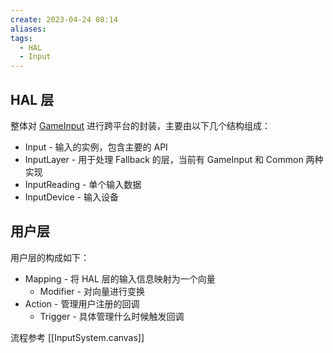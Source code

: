 ```yaml
---
create: 2023-04-24 08:14
aliases: 
tags:
  - HAL
  - Input
---
```

## HAL 层
整体对 [GameInput](https://learn.microsoft.com/en-us/gaming/gdk/_content/gc/input/overviews/input-overview) 进行跨平台的封装，主要由以下几个结构组成：
* Input - 输入的实例，包含主要的 API
* InputLayer - 用于处理 Fallback 的层，当前有 GameInput 和 Common 两种实现
* InputReading - 单个输入数据
* InputDevice - 输入设备
## 用户层
用户层的构成如下：
* Mapping - 将 HAL 层的输入信息映射为一个向量
	* Modifier - 对向量进行变换
* Action - 管理用户注册的回调
	* Trigger - 具体管理什么时候触发回调

流程参考 [[InputSystem.canvas]]